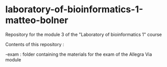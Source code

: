 # laboratory-of-bioinformatics-1-matteo-bolner

Repository for the module 3 of the "Laboratory of bioinformatics 1" course

Contents of this repository :

-exam : folder containing the materials for the exam of the Allegra Via module
